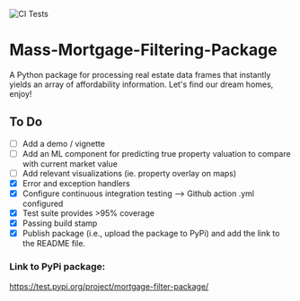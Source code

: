 ![CI Tests](https://github.com/lukavuko/mortgage-filter-package/workflows/CI%20Tests/badge.svg)
# Mass-Mortgage-Filtering-Package
A Python package for processing real estate data frames that instantly yields an array of affordability information. Let's find our dream homes, enjoy!

## To Do
- [ ] Add a demo / vignette
- [ ] Add an ML component for predicting true property valuation to compare with current market value
- [ ] Add relevant visualizations (ie. property overlay on maps)
- [x] Error and exception handlers
- [x] Configure continuous integration testing --> Github action .yml configured
- [x] Test suite provides >95% coverage
- [x] Passing build stamp
- [x] Publish package (i.e., upload the package to PyPi) and add the link to the README file.

### Link to PyPi package:
https://test.pypi.org/project/mortgage-filter-package/
